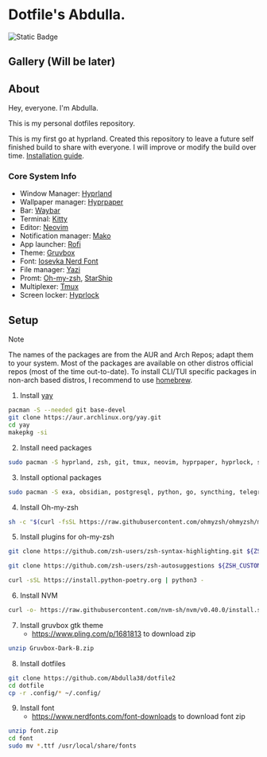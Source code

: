 # Dotfile's Abdulla.

![Static Badge](https://img.shields.io/badge/tmux-green?style=for-the-badge&logo=python&logoColor=white)
## Gallery (Will be later)


## About

Hey, everyone. I'm Abdulla.

This is my personal dotfiles repository.

This is my first go at hyprland. Created this repository to leave a future self finished build to share with everyone. I will improve or modify the build over time. [Installation guide](#setup).
### Core System Info
- Window Manager: [Hyprland](https://hyprland.org/)
- Wallpaper manager: [Hyprpaper](https://github.com/hyprwm/hyprpaper)
- Bar: [Waybar](https://github.com/Alexays/Waybar)
- Terminal: [Kitty](https://sw.kovidgoyal.net/kitty/)
- Editor: [Neovim](https://neovim.io/)
- Notification manager: [Mako](https://github.com/emersion/mako)
- App launcher: [Rofi](https://github.com/davatorium/rofi)
- Theme: [Gruvbox](https://github.com/morhetz/gruvbox)
- Font: [Iosevka Nerd Font](https://github.com/ryanoasis/nerd-fonts/releases/download/v3.2.1/Iosevka.zip)
- File manager: [Yazi](https://yazi-rs.github.io/)
- Promt: [Oh-my-zsh](https://ohmyz.sh/), [StarShip](https://github.com/starship/starship)
- Multiplexer: [Tmux](https://github.com/tmux/tmux/wiki)
- Screen locker: [Hyprlock](https://github.com/hyprwm/hyprlock)
## Setup
> [!note]
The names of the packages are from the AUR and Arch Repos; adapt them to your system. Most of the packages are available on other distros official repos (most of the time out-to-date). To install CLI/TUI specific packages in non-arch based distros, I recommend to use [homebrew](https://brew.sh/).

1. Install [yay](https://github.com/Jguer/yay)
```zsh
pacman -S --needed git base-devel
git clone https://aur.archlinux.org/yay.git
cd yay
makepkg -si
```

2. Install need packages
```zsh
sudo pacman -S hyprland, zsh, git, tmux, neovim, hyprpaper, hyprlock, starship, rofi, waybar, mako, yazi, curl, pulseaudio, zoxide, wl-clipboard, ripgrep, openssh, nwg-look, grim, firefox, networkmanager, gtk-engine-murrine, zip, unzip, imv
```

3. Install optional packages
```zsh
sudo pacman -S exa, obsidian, postgresql, python, go, syncthing, telegram-desktop, tree, vlc
```

4. Install Oh-my-zsh
```zsh
sh -c "$(curl -fsSL https://raw.githubusercontent.com/ohmyzsh/ohmyzsh/master/tools/install.sh)"
```

5. Install plugins for oh-my-zsh
```zsh
git clone https://github.com/zsh-users/zsh-syntax-highlighting.git ${ZSH_CUSTOM:-~/.oh-my-zsh/custom}/plugins/zsh-syntax-highlighting

git clone https://github.com/zsh-users/zsh-autosuggestions ${ZSH_CUSTOM:-~/.oh-my-zsh/custom}/plugins/zsh-autosuggestions

curl -sSL https://install.python-poetry.org | python3 -
```

6.  Install NVM
```zsh
curl -o- https://raw.githubusercontent.com/nvm-sh/nvm/v0.40.0/install.sh | bash
```

7. Install gruvbox gtk theme
	- https://www.pling.com/p/1681813 to download zip

```zsh
unzip Gruvbox-Dark-B.zip 
```

8. Install dotfiles
```zsh
git clone https://github.com/Abdulla38/dotfile2
cd dotfile
cp -r .config/* ~/.config/
```

9. Install font
	- https://www.nerdfonts.com/font-downloads to download font zip

```zsh
unzip font.zip
cd font
sudo mv *.ttf /usr/local/share/fonts
```

